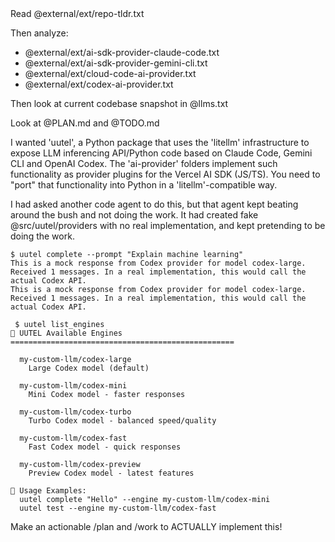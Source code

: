 <PROBLEM>
Read @external/ext/repo-tldr.txt

Then analyze:

- @external/ext/ai-sdk-provider-claude-code.txt
- @external/ext/ai-sdk-provider-gemini-cli.txt
- @external/ext/cloud-code-ai-provider.txt
- @external/ext/codex-ai-provider.txt

Then look at current codebase snapshot in @llms.txt 

Look at @PLAN.md and @TODO.md 

I wanted 'uutel', a Python package that uses the 'litellm' infrastructure to expose LLM inferencing API/Python code based on Claude Code, Gemini CLI and OpenAI Codex. The 'ai-provider' folders implement such functionality as provider plugins for the Vercel AI SDK (JS/TS). You need to "port" that functionality into Python in a 'litellm'-compatible way.

I had asked another code agent to do this, but that agent kept beating around the bush and not doing the work. It had created fake @src/uutel/providers with no real implementation, and kept pretending to be doing the work.


```
$ uutel complete --prompt "Explain machine learning"
This is a mock response from Codex provider for model codex-large. Received 1 messages. In a real implementation, this would call the actual Codex API.
This is a mock response from Codex provider for model codex-large. Received 1 messages. In a real implementation, this would call the actual Codex API.
```

```
 $ uutel list_engines
🔧 UUTEL Available Engines
==================================================

  my-custom-llm/codex-large
    Large Codex model (default)

  my-custom-llm/codex-mini
    Mini Codex model - faster responses

  my-custom-llm/codex-turbo
    Turbo Codex model - balanced speed/quality

  my-custom-llm/codex-fast
    Fast Codex model - quick responses

  my-custom-llm/codex-preview
    Preview Codex model - latest features

📝 Usage Examples:
  uutel complete "Hello" --engine my-custom-llm/codex-mini
  uutel test --engine my-custom-llm/codex-fast
```
</PROBLEM>

<TASK>
Make an actionable /plan and /work to ACTUALLY implement this! 
</TASK>

